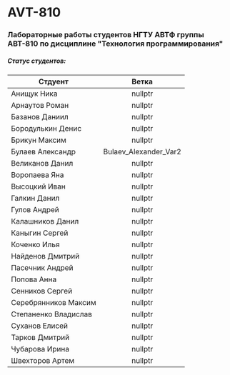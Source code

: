 # AVT-810
### Лабораторные работы студентов НГТУ АВТФ группы АВТ-810 по дисциплине "Технология программирования"
##### Статус студентов:
| Стдуент       | Ветка          
| ------------- |:------------------:
| Анищук Ника     | nullptr
| Арнаутов Роман  | nullptr
| Базанов Даниил  | nullptr
| Бородулькин Денис    | nullptr
| Брикун Максим  | nullptr
| Булаев Александр  |  Bulaev_Alexander_Var2
| Великанов Данил     | nullptr
| Воропаева Яна  | nullptr
| Высоцкий Иван  | nullptr    
| Галкин Данил    | nullptr
| Гулов Андрей  | nullptr
| Калашников Данил  | nullptr     
| Каныгин Сергей    | nullptr
| Коченко Илья  | nullptr
| Найденов Дмитрий | nullptr    
| Пасечник Андрей     | nullptr
| Попова Анна  | nullptr
| Сенников Сергей  | nullptr  
| Серебрянников Максим    | nullptr
| Степаненко Владислав  | nullptr
| Суханов Елисей  | nullptr
| Тарков Дмитрий     | nullptr
| Чубарова Ирина  | nullptr
| Швехторов Артем  | nullptr
